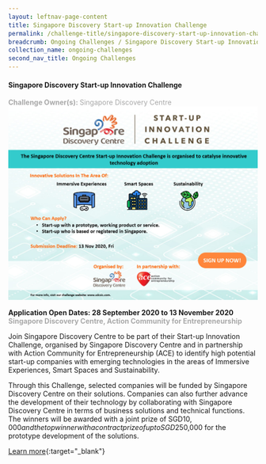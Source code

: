 ```yaml
---
layout: leftnav-page-content
title: Singapore Discovery Start-up Innovation Challenge
permalink: /challenge-title/singapore-discovery-start-up-innovation-challenge
breadcrumb: Ongoing Challenges / Singapore Discovery Start-up Innovation Challenge
collection_name: ongoing-challenges
second_nav_title: Ongoing Challenges
---
```

#### Singapore Discovery Start-up Innovation Challenge
<font color="#a9a9a9"><b>Challenge Owner(s): </b>Singapore Discovery Centre</font>
[![1](/images/SDCSIC.jpg)](https://www.sdcsic.com/&utm_medium=referral)

**Application Open Dates: 28 September 2020 to 13 November 2020**<br>
<font color=" #a9a9a9"><b>Singapore Discovery Centre, Action Community for Entrepreneurship</b></font>

Join Singapore Discovery Centre to be part of their Start-up Innovation Challenge, organised by Singapore Discovery Centre and in partnership with Action Community for Entrepreneurship (ACE) to identify high potential start-up companies with emerging technologies in the areas of Immersive Experiences, Smart Spaces and Sustainability.

Through this Challenge, selected companies will be funded by Singapore Discovery Centre on their solutions. Companies can also further advance the development of their technology by collaborating with Singapore Discovery Centre in terms of business solutions and technical functions. The winners will be awarded with a joint prize of SGD$10,000 and the top winner with a contract prize of up to SGD$250,000 for the prototype development of the solutions.


[Learn more](https://www.sdcsic.com/&utm_medium=referral){:target="_blank"}

